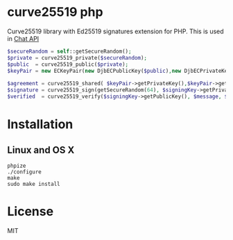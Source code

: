 # curve25519 php

Curve25519 library with Ed25519 signatures extension for PHP. This is used in [Chat API](https://github.com/WHAnonymous/Chat-API)

```php
$secureRandom = self::getSecureRandom();
$private = curve25519_private($secureRandom);
$public  = curve25519_public($private);
$keyPair = new ECKeyPair(new DjbECPublicKey($public),new DjbECPrivateKey($private));
        
$agreement = curve25519_shared( $keyPair->getPrivateKey(),$keyPair->getPublicKey());
$signature = curve25519_sign(getSecureRandom(64), $signingKey->getPrivateKey(), $message);
$verified  = curve25519_verify($signingKey->getPublicKey(), $message, $signature) == 0;
```

# Installation
## Linux and OS X

```
phpize
./configure
make
sudo make install
```

# License
MIT

